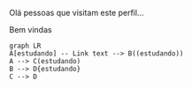Olá pessoas que visitam este perfil...


Bem vindas


```mermaid
graph LR
A[estudando] -- Link text --> B((estudando))
A --> C(estudando)
B --> D{estudando}
C --> D
```
